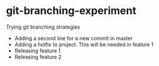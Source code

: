 # git-branching-experiment
Trying git branching strategies

  - Adding a second line for a new commit in master
  - Adding a hotfix to project. This will be needed in feature 1
  - Releasing feature 1
  - Releasing feature 2
